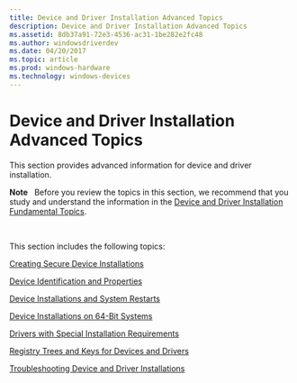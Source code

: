 ```yaml
---
title: Device and Driver Installation Advanced Topics
description: Device and Driver Installation Advanced Topics
ms.assetid: 8db37a91-72e3-4536-ac31-1be282e2fc48
ms.author: windowsdriverdev
ms.date: 04/20/2017
ms.topic: article
ms.prod: windows-hardware
ms.technology: windows-devices
---
```


# Device and Driver Installation Advanced Topics


This section provides advanced information for device and driver installation.

**Note**   Before you review the topics in this section, we recommend that you study and understand the information in the [Device and Driver Installation Fundamental Topics](device-and-driver-installation-fundamental-topics.md).

 

This section includes the following topics:

[Creating Secure Device Installations](creating-secure-device-installations.md)

[Device Identification and Properties](device-identification-and-properties.md)

[Device Installations and System Restarts](device-installations-and-system-restarts.md)

[Device Installations on 64-Bit Systems](device-installations-on-64-bit-systems.md)

[Drivers with Special Installation Requirements](drivers-with-special-installation-requirements.md)

[Registry Trees and Keys for Devices and Drivers](registry-trees-and-keys.md)

[Troubleshooting Device and Driver Installations](troubleshooting-device-and-driver-installations.md)

 

 





